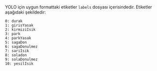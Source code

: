 YOLO için uygun formattaki etiketler `labels` dosyası içerisindedir. Etiketler aşağıdaki şekildedir:

```
0: durak
1: girisYasak
2: kirmiziIsik
3: park
4: parkYasak
5: sagaDon
6: sagaDonulmez
7: sariIsik
8: soladon
9: solaDonulmez
10: yesilIsik
```